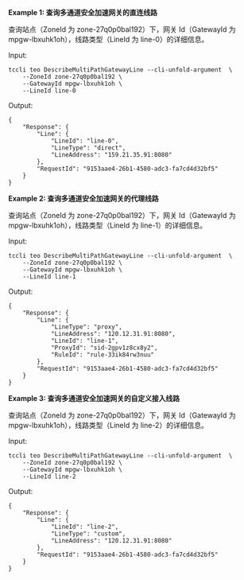 **Example 1: 查询多通道安全加速网关的直连线路**

查询站点（ZoneId 为 zone-27q0p0bal192）下，网关 Id（GatewayId 为 mpgw-lbxuhk1oh），线路类型（LineId 为 line-0）的详细信息。

Input: 

```
tccli teo DescribeMultiPathGatewayLine --cli-unfold-argument  \
    --ZoneId zone-27q0p0bal192 \
    --GatewayId mpgw-lbxuhk1oh \
    --LineId line-0
```

Output: 
```
{
    "Response": {
        "Line": {
            "LineId": "line-0",
            "LineType": "direct",
            "LineAddress": "159.21.35.91:8080"
        },
        "RequestId": "9153aae4-26b1-4580-adc3-fa7cd4d32bf5"
    }
}
```

**Example 2: 查询多通道安全加速网关的代理线路**

查询站点（ZoneId 为 zone-27q0p0bal192）下，网关 Id（GatewayId 为 mpgw-lbxuhk1oh），线路类型（LineId 为 line-1）的详细信息。

Input: 

```
tccli teo DescribeMultiPathGatewayLine --cli-unfold-argument  \
    --ZoneId zone-27q0p0bal192 \
    --GatewayId mpgw-lbxuhk1oh \
    --LineId line-1
```

Output: 
```
{
    "Response": {
        "Line": {
            "LineType": "proxy",
            "LineAddress": "120.12.31.91:8080",
            "LineId": "line-1",
            "ProxyId": "sid-2gpv1z8cx8y2",
            "RuleId": "rule-33ik84rw3nuu"
        },
        "RequestId": "9153aae4-26b1-4580-adc3-fa7cd4d32bf5"
    }
}
```

**Example 3: 查询多通道安全加速网关的自定义接入线路**

查询站点（ZoneId 为 zone-27q0p0bal192）下，网关 Id（GatewayId 为 mpgw-lbxuhk1oh），线路类型（LineId 为 line-2）的详细信息。

Input: 

```
tccli teo DescribeMultiPathGatewayLine --cli-unfold-argument  \
    --ZoneId zone-27q0p0bal192 \
    --GatewayId mpgw-lbxuhk1oh \
    --LineId line-2
```

Output: 
```
{
    "Response": {
        "Line": {
            "LineId": "line-2",
            "LineType": "custom",
            "LineAddress": "120.12.31.91:8080"
        },
        "RequestId": "9153aae4-26b1-4580-adc3-fa7cd4d32bf5"
    }
}
```

